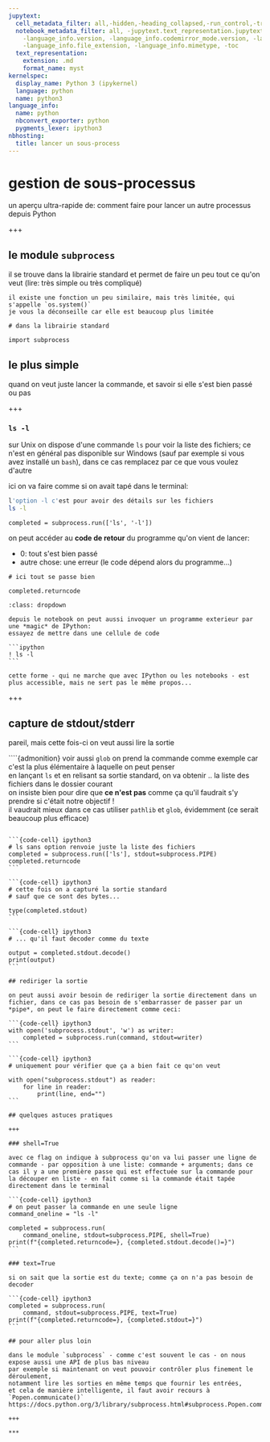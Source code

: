 ```yaml
---
jupytext:
  cell_metadata_filter: all,-hidden,-heading_collapsed,-run_control,-trusted
  notebook_metadata_filter: all, -jupytext.text_representation.jupytext_version, -jupytext.text_representation.format_version,
    -language_info.version, -language_info.codemirror_mode.version, -language_info.codemirror_mode,
    -language_info.file_extension, -language_info.mimetype, -toc
  text_representation:
    extension: .md
    format_name: myst
kernelspec:
  display_name: Python 3 (ipykernel)
  language: python
  name: python3
language_info:
  name: python
  nbconvert_exporter: python
  pygments_lexer: ipython3
nbhosting:
  title: lancer un sous-process
---
```


# gestion de sous-processus

un aperçu ultra-rapide de: comment faire pour lancer un autre processus depuis Python  

+++

## le module `subprocess`

il se trouve dans la librairie standard et permet de faire un peu tout ce qu'on veut (lire: très simple ou très compliqué)

````{admonition} ne plus utiliser le module os
il existe une fonction un peu similaire, mais très limitée, qui s'appelle `os.system()`  
je vous la déconseille car elle est beaucoup plus limitée 

````

```{code-cell} ipython3
# dans la librairie standard

import subprocess
```

## le plus simple

quand on veut juste lancer la commande, et savoir si elle s'est bien passé ou pas

+++

### `ls -l`

sur Unix on dispose d'une commande `ls` pour voir la liste des fichiers; ce n'est en général pas disponible sur Windows (sauf par exemple si vous avez installé un `bash`), dans ce cas remplacez par ce que vous voulez d'autre

ici on va faire comme si on avait tapé dans le terminal:

```bash
l'option -l c'est pour avoir des détails sur les fichiers
ls -l
```

```{code-cell} ipython3
completed = subprocess.run(['ls', '-l'])
```

on peut accéder au **code de retour** du programme qu'on vient de lancer:

- 0: tout s'est bien passé
- autre chose: une erreur (le code dépend alors du programme...)

```{code-cell} ipython3
# ici tout se passe bien

completed.returncode
```

````{admonition} différence avec le !
:class: dropdown

depuis le notebook on peut aussi invoquer un programme exterieur par une *magic* de IPython:  
essayez de mettre dans une cellule de code

```ipython
! ls -l
```

cette forme - qui ne marche que avec IPython ou les notebooks - est plus accessible, mais ne sert pas le même propos...

````

+++

## capture de stdout/stderr

pareil, mais cette fois-ci on veut aussi lire la sortie

````{admonition} voir aussi `glob`
on prend la commande comme exemple car c'est la plus élémentaire à laquelle on peut penser  
en lançant `ls` et en relisant sa sortie standard, on va obtenir .. la liste des fichiers dans le dossier courant  
on insiste bien pour dire que **ce n'est pas** comme ça qu'il faudrait s'y prendre si c'était notre objectif !  
il vaudrait mieux dans ce cas utiliser `pathlib` et `glob`, évidemment (ce serait beaucoup plus efficace)
````

```{code-cell} ipython3
# ls sans option renvoie juste la liste des fichiers
completed = subprocess.run(['ls'], stdout=subprocess.PIPE)
completed.returncode
```

```{code-cell} ipython3
# cette fois on a capturé la sortie standard
# sauf que ce sont des bytes...

type(completed.stdout)
```

```{code-cell} ipython3
# ... qu'il faut decoder comme du texte 

output = completed.stdout.decode()
print(output)
```

## rediriger la sortie

on peut aussi avoir besoin de rediriger la sortie directement dans un fichier, dans ce cas pas besoin de s'embarrasser de passer par un *pipe*, on peut le faire directement comme ceci:

```{code-cell} ipython3
with open('subprocess.stdout', 'w') as writer:
    completed = subprocess.run(command, stdout=writer)
```

```{code-cell} ipython3
# uniquement pour vérifier que ça a bien fait ce qu'on veut

with open("subprocess.stdout") as reader:
    for line in reader:
        print(line, end="")
```

## quelques astuces pratiques

+++

### shell=True

avec ce flag on indique à subprocess qu'on va lui passer une ligne de commande - par opposition à une liste: commande + arguments; dans ce cas il y a une première passe qui est effectuée sur la commande pour la découper en liste - en fait comme si la commande était tapée directement dans le terminal

```{code-cell} ipython3
# on peut passer la commande en une seule ligne
command_oneline = "ls -l"

completed = subprocess.run(
    command_oneline, stdout=subprocess.PIPE, shell=True)
print(f"{completed.returncode=}, {completed.stdout.decode()=}")
```

### text=True

si on sait que la sortie est du texte; comme ça on n'a pas besoin de decoder

```{code-cell} ipython3
completed = subprocess.run(
    command, stdout=subprocess.PIPE, text=True)
print(f"{completed.returncode=}, {completed.stdout=}")
```

## pour aller plus loin

dans le module `subprocess` - comme c'est souvent le cas - on nous expose aussi une API de plus bas niveau  
par exemple si maintenant on veut pouvoir contrôler plus finement le déroulement,
notamment lire les sorties en même temps que fournir les entrées,
et cela de manière intelligente, il faut avoir recours à `Popen.communicate()` https://docs.python.org/3/library/subprocess.html#subprocess.Popen.communicate

+++

***
